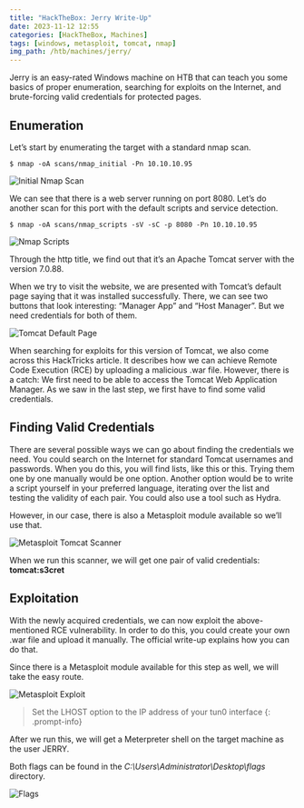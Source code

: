 ```yaml
---
title: "HackTheBox: Jerry Write-Up"
date: 2023-11-12 12:55
categories: [HackTheBox, Machines]
tags: [windows, metasploit, tomcat, nmap]
img_path: /htb/machines/jerry/
---
```


Jerry is an easy-rated Windows machine on HTB that can teach you some basics of proper enumeration, searching for exploits on the Internet, and brute-forcing valid credentials for protected pages.

## Enumeration

Let’s start by enumerating the target with a standard nmap scan.

```console
$ nmap -oA scans/nmap_initial -Pn 10.10.10.95
```

![Initial Nmap Scan](nmap-scan.png)

We can see that there is a web server running on port 8080. Let’s do another scan for this port with the default scripts and service detection.

```console
$ nmap -oA scans/nmap_scripts -sV -sC -p 8080 -Pn 10.10.10.95
```

![Nmap Scripts](nmap-scripts.png)

Through the http title, we find out that it’s an Apache Tomcat server with the version 7.0.88.

When we try to visit the website, we are presented with Tomcat’s default page saying that it was installed successfully. There, we can see two buttons that look interesting: “Manager App” and “Host Manager”. But we need credentials for both of them.

![Tomcat Default Page](tomcat-default-page.png)

When searching for exploits for this version of Tomcat, we also come across this HackTricks article. It describes how we can achieve Remote Code Execution (RCE) by uploading a malicious .war file. However, there is a catch: We first need to be able to access the Tomcat Web Application Manager. As we saw in the last step, we first have to find some valid credentials.

## Finding Valid Credentials

There are several possible ways we can go about finding the credentials we need. You could search on the Internet for standard Tomcat usernames and passwords. When you do this, you will find lists, like this or this. Trying them one by one manually would be one option. Another option would be to write a script yourself in your preferred language, iterating over the list and testing the validity of each pair. You could also use a tool such as Hydra.

However, in our case, there is also a Metasploit module available so we’ll use that.

![Metasploit Tomcat Scanner](metasploit-tomcat-scanner.png)

When we run this scanner, we will get one pair of valid credentials: **tomcat:s3cret**

## Exploitation

With the newly acquired credentials, we can now exploit the above-mentioned RCE vulnerability. In order to do this, you could create your own .war file and upload it manually. The official write-up explains how you can do that.

Since there is a Metasploit module available for this step as well, we will take the easy route.

![Metasploit Exploit](metasploit-exploit.png)

> Set the LHOST option to the IP address of your tun0 interface
{: .prompt-info}

After we run this, we will get a Meterpreter shell on the target machine as the user JERRY.

Both flags can be found in the _C:\Users\Administrator\Desktop\flags_ directory.

![Flags](flags.png)